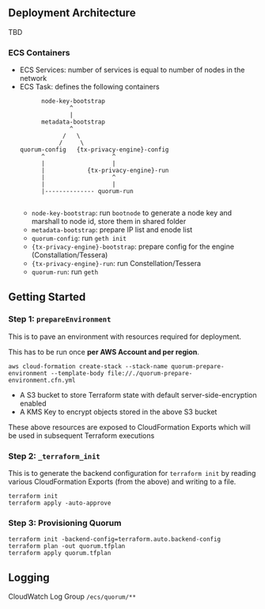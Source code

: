 ## Deployment Architecture

TBD

### ECS Containers

* ECS Services: number of services is equal to number of nodes in the network
* ECS Task: defines the following containers
  ```
        node-key-bootstrap
                ^
                |
        metadata-bootstrap
                ^
              /   \
             /     \
  quorum-config   {tx-privacy-engine}-config
        ^                   ^
        |                   |
        |            {tx-privacy-engine}-run
        |                   ^
        |                   |
        |-------------- quorum-run  
             
  ```
  * `node-key-bootstrap`: run `bootnode` to generate a node key and marshall to node id, store them in shared folder
  * `metadata-bootstrap`: prepare IP list and enode list
  * `quorum-config`: run `geth init`
  * `{tx-privacy-engine}-bootstrap`: prepare config for the engine (Constallation/Tessera)
  * `{tx-privacy-engine}-run`: run Constellation/Tessera
  * `quorum-run`: run `geth`

## Getting Started

### Step 1: `prepareEnvironment`

This is to pave an environment with resources required for deployment. 

This has to be run once **per AWS Account and per region**.

```
aws cloud-formation create-stack --stack-name quorum-prepare-environment --template-body file://./quorum-prepare-environment.cfn.yml
```

* A S3 bucket to store Terraform state with default server-side-encryption enabled
* A KMS Key to encrypt objects stored in the above S3 bucket

These above resources are exposed to CloudFormation Exports which will be used in subsequent Terraform executions

### Step 2: `_terraform_init`

This is to generate the backend configuration for `terraform init` by reading various CloudFormation Exports (from the above) and writing to a file.

```
terraform init
terraform apply -auto-approve
```

### Step 3: Provisioning Quorum

```
terraform init -backend-config=terraform.auto.backend-config
terraform plan -out quorum.tfplan
terraform apply quorum.tfplan
```

## Logging

CloudWatch Log Group `/ecs/quorum/**`
